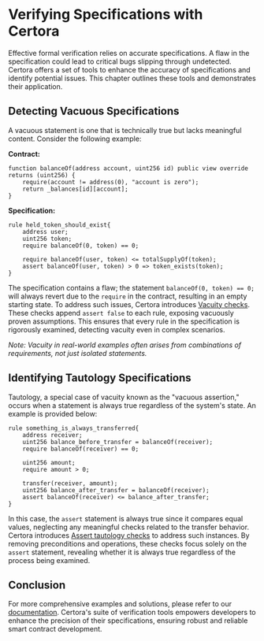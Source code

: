 # Verifying Specifications with Certora

Effective formal verification relies on accurate specifications. A flaw in the specification could lead to critical bugs slipping through undetected. Certora offers a set of tools to enhance the accuracy of specifications and identify potential issues. This chapter outlines these tools and demonstrates their application.

## Detecting Vacuous Specifications

A vacuous statement is one that is technically true but lacks meaningful content. Consider the following example:

**Contract:**
```solidity
function balanceOf(address account, uint256 id) public view override returns (uint256) {
    require(account != address(0), "account is zero");
    return _balances[id][account];
}
```

**Specification:**
```cvl
rule held_token_should_exist{
    address user;
    uint256 token;
    require balanceOf(0, token) == 0;

    require balanceOf(user, token) <= totalSupplyOf(token);
    assert balanceOf(user, token) > 0 => token_exists(token);
}
```

The specification contains a flaw; the statement `balanceOf(0, token) == 0;` will always revert due to the `require` in the contract, resulting in an empty starting state. To address such issues, Certora introduces [Vacuity checks](https://docs.certora.com/en/latest/docs/prover/checking/sanity.html?highlight=rule%20sanity#sanity-vacuity). These checks append `assert false` to each rule, exposing vacuously proven assumptions. This ensures that every rule in the specification is rigorously examined, detecting vacuity even in complex scenarios.

*Note: Vacuity in real-world examples often arises from combinations of requirements, not just isolated statements.*

## Identifying Tautology Specifications

Tautology, a special case of vacuity known as the "vacuous assertion," occurs when a statement is always true regardless of the system's state. An example is provided below:

```cvl
rule something_is_always_transferred{
    address receiver;
    uint256 balance_before_transfer = balanceOf(receiver);
    require balanceOf(receiver) == 0;

    uint256 amount;
    require amount > 0;

    transfer(receiver, amount);
    uint256 balance_after_transfer = balanceOf(receiver);
    assert balanceOf(receiver) <= balance_after_transfer;
}
```

In this case, the `assert` statement is always true since it compares equal values, neglecting any meaningful checks related to the transfer behavior. Certora introduces [Assert tautology checks](https://docs.certora.com/en/latest/docs/prover/checking/sanity.html?highlight=rule%20sanity#assert-tautology-checks) to address such instances. By removing preconditions and operations, these checks focus solely on the `assert` statement, revealing whether it is always true regardless of the process being examined.

## Conclusion

For more comprehensive examples and solutions, please refer to our [documentation](https://docs.certora.com/en/latest/docs/prover/checking/index.html). Certora's suite of verification tools empowers developers to enhance the precision of their specifications, ensuring robust and reliable smart contract development.